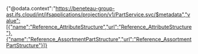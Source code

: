 {"@odata.context":"https://beneteau-group-ast.ifs.cloud/int/ifsapplications/projection/v1/PartService.svc/$metadata","value":[{"name":"Reference_AttributeStructure","url":"Reference_AttributeStructure"},{"name":"Reference_AssortmentPartStructure","url":"Reference_AssortmentPartStructure"}]}